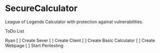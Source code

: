 # SecureCalculator
League of Legends Calculator with protection against vulnerabilities.

ToDo List

Ryan
 [ ] Create Sever
 [ ] Create Client
 [ ] Create Basic Calculator
 [ ] Create Webpage
 [ ] Start Pentesting
